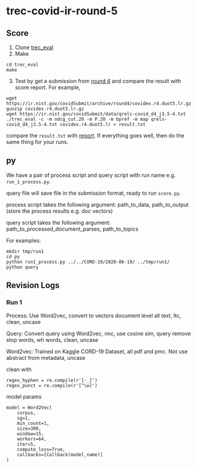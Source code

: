# trec-covid-ir-round-5



## Score

1. Clone [trec_eval](https://github.com/usnistgov/trec_eval)
2. Make
```
cd trec_eval
make
```
3. Test by get a submission from [round 4](https://ir.nist.gov/covidSubmit/archive/archive-round4.html) and  compare the result with score report. For example,
```
wget https://ir.nist.gov/covidSubmit/archive/round4/covidex.r4.duot5.lr.gz
gunzip covidex.r4.duot5.lr.gz
wget https://ir.nist.gov/covidSubmit/data/qrels-covid_d4_j3.5-4.txt
./trec_eval -c -m ndcg_cut.20 -m P.20 -m bpref -m map qrels-covid_d4_j3.5-4.txt covidex.r4.duot5.lr > result.txt
```

compare the `result.txt` with [report](https://ir.nist.gov/covidSubmit/archive/round4/covidex.r4.duot5.lr.pdf). If everything goes well, then do the same thing for your runs.


## py

We have a pair of process script and query script with run name e.g. `run_1_process.py`. 

query file will save file in the submission format, ready to run `score.py`.

process script takes the following argument: path_to_data, path_to_output (store the process results e.g. doc vectors)

query script takes the following argument: path_to_processed_document_parses, path_to_topics

For examples:


```
mkdir tmp/run1
cd py
python run1_process.py ../../CORD-19/2020-06-19/ ../tmp/run1/
python query
```




## Revision Logs

### Run 1

Process: Use Word2vec, convert to vectors document level all text, ltc, clean, uncase

Query: Convert query using Word2vec, nnc, use cosine sim, query remove stop words, wh words, clean, uncase


Word2vec: Trained on Kaggle CORD-19 Dataset, all pdf and pmc. Not use abstract from metadata, uncase

clean with 
```
regex_hyphen = re.compile(r'[-_]')
regex_punct = re.compile(r'[^\w]')

```


model params

```
model = Word2Vec(
    corpus,
    sg=1,
    min_count=1,
    size=300,
    window=15,
    workers=64,
    iter=5,
    compute_loss=True,
    callbacks=[Callback(model_name)]
)
```
